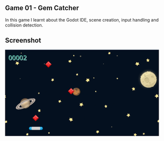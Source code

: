 ## Game 01 - Gem Catcher

In this game I learnt about the Godot IDE, scene creation, input handling and collision detection.

## Screenshot
  <img src="/assets/gem-catcher-demo.png" alt="Game 01 - Gem Catcher screenshot" width="800" />
